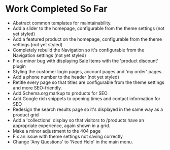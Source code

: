
# Work Completed So Far

- Abstract common templates for maintainability.
- Add a slider to the homepage, configurable from the theme settings (not yet styled)
- Add a featured product on the homepage, configurable from the theme settings (not yet styled)
- Completely rebuild the Navigation so it's configurable from the Navigation settings (not yet styled)
- Fix a minor bug with displaying Sale Items with the 'product discount' plugin
- Styling the customer login pages, account pages and 'my order' pages.
- Add a phone number to the header (not yet styled)
- Retitle every page so that titles are configurable from the theme settings and more SEO-friendly.
- Add Schema.org markup to products for SEO
- Add Google rich snippets to opening times and contact information for SEO
- Redesign the search results page so it's displayed in the same way as a product grid
- Add a 'collections' display so that visitors to /products have an appropriate experience, again shown in a grid.
- Make a minor adjustment to the 404 page
- Fix an issue with theme settings not saving correctly
- Change 'Any Questions' to 'Need Help' in the main menu.